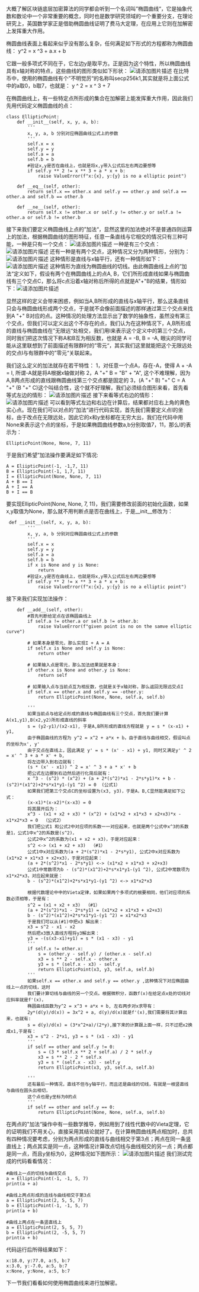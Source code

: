 大概了解区块链底层加密算法的同学都会听到一个名词叫”椭圆曲线“，它是抽象代数和数论中一个非常重要的概念，同时也是数学研究领域的一个重要分支，在理论研究上，英国数学家正是借助椭圆曲线证明了费马大定理，在应用上它则在加解密上发挥重大作用。

椭圆曲线表面上看起来似乎没有那么复杂，任何满足如下形式的方程都称为椭圆曲线：
y^2 = x ^3 + a.x + b

它跟一般多项式不同在于，它左边y是取平方。正是因为这个特性，所以椭圆曲线具有x轴对称的特点，这些曲线的图形类似如下形状：
![请添加图片描述](https://img-blog.csdnimg.cn/effae13a4be74297b2003ef64c30bcad.png?x-oss-process=image/watermark,type_d3F5LXplbmhlaQ,shadow_50,text_Q1NETiBAdHlsZXJfZG93bmxvYWQ=,size_20,color_FFFFFF,t_70,g_se,x_16)
在比特币中，使用的椭圆曲线有个”不明觉厉“的名称叫secp256k1,其实就是将上面公式中的a取0，b取7，也就是：
y ^ 2   =   x ^ 3 + 7

在椭圆曲线上，有一些特定点所形成的集合在加解密上能发挥重大作用，因此我们先用代码定义椭圆曲线的点：
```
class EllipticPoint:
    def __init__(self, x, y, a, b):
        '''
        x, y, a, b 分别对应椭圆曲线公式上的参数
        '''
        self.x = x
        self.y = y
        self.a = a
        self.b = b
        #验证x,y是否在曲线上，也就是将x,y带入公式后左右两边要想等
        if self.y ** 2 != x ** 3 + a * x + b:
            raise ValueError(f"x:{x}, y:{y} is no a elliptic point")

    def __eq__(self, other):
        return self.x == other.x and self.y == other.y and self.a == other.a and self.b == other.b
        
    def __ne__(self, other):
        return self.x != other.x or self.y != other.y or self.a != other.a or self.b != other.b
```
接下来我们要定义椭圆曲线上点的”加法“，显然这里的加法绝对不是普通四则运算上的加法，根据椭圆曲线的图形特征，任意一条直线与它相交的情况只有三种可能，一种是只有一个交点：
![请添加图片描述](https://img-blog.csdnimg.cn/9926109eefdc46c681448d7bad6259c3.png?x-oss-process=image/watermark,type_d3F5LXplbmhlaQ,shadow_50,text_Q1NETiBAdHlsZXJfZG93bmxvYWQ=,size_20,color_FFFFFF,t_70,g_se,x_16)
一种是有三个交点：
![请添加图片描述](https://img-blog.csdnimg.cn/d92fa1b2b14042c2851551d445429d61.png?x-oss-process=image/watermark,type_d3F5LXplbmhlaQ,shadow_50,text_Q1NETiBAdHlsZXJfZG93bmxvYWQ=,size_20,color_FFFFFF,t_70,g_se,x_16)
还有一种是有两个交点，这种情况又分为两种情形，分别为：
![请添加图片描述](https://img-blog.csdnimg.cn/0f53281395fa4db2994fd130108a13ef.png?x-oss-process=image/watermark,type_d3F5LXplbmhlaQ,shadow_50,text_Q1NETiBAdHlsZXJfZG93bmxvYWQ=,size_20,color_FFFFFF,t_70,g_se,x_16)
这种情形是直线与x轴平行，还有一种情形如下：
![请添加图片描述](https://img-blog.csdnimg.cn/be5d5e1561c14c10ab21a8db50e189e7.png?x-oss-process=image/watermark,type_d3F5LXplbmhlaQ,shadow_50,text_Q1NETiBAdHlsZXJfZG93bmxvYWQ=,size_20,color_FFFFFF,t_70,g_se,x_16)
这种情形为直线为椭圆曲线的切线。由此椭圆曲线上点的”加法“定义如下，假设有两个在椭圆曲线上的点A, B，它们所形成直线如果与椭圆曲线有三个交点C，那么将c点沿着x轴对称后所得的点就是A"+"B的结果，情形如下：![请添加图片描述](https://img-blog.csdnimg.cn/72d1f80a7c2449858d9883d3f3df5182.png?x-oss-process=image/watermark,type_d3F5LXplbmhlaQ,shadow_50,text_Q1NETiBAdHlsZXJfZG93bmxvYWQ=,size_20,color_FFFFFF,t_70,g_se,x_16)

显然这样的定义会带来困惑，例如当A,B所形成的直线与x轴平行，那么这条直线只会与椭圆曲线形成两个交点，于是就不会像前面描述的那样通过第三个交点来找到A "+" B对应的点。这种情况的处理方法显示出了数学的抽象性，虽然没有第三个交点，但我们可以定义出这个不存在的点，我们认为在这种情况下，A,B所形成的直线与椭圆曲线在”无限远“处相交，我们用I来表示这个定义中的第三个交点，同时我们把这次情况下称A和B互为相反数，也就是 A = -B, B = -A, 眼尖的同学可能从这里联想到了前面描述有限群时的”零元“，其实我们这里就能把这个无限远处的交点I与有限群中的”零元“关联起来。

我们这么定义的加法就存在若干特性：
1，对任意一个点A，存在-A，使得 A + -A = I, 所谓-A就是将A根据x轴做对称
2，A "+" B = "B" + "A", 这个不难理解，因为A,B两点形成的直线跟椭圆曲线第三个交点都是固定的
3，(A "+" B) "+" C = A "+" (B "+" C)这个叫结合性，这个就不好理解，我们必须结合图形来看，首先看等式左边的情形：
![请添加图片描述](https://img-blog.csdnimg.cn/b603062176a643c281dfd3898e9733b2.png?x-oss-process=image/watermark,type_d3F5LXplbmhlaQ,shadow_50,text_Q1NETiBAdHlsZXJfZG93bmxvYWQ=,size_20,color_FFFFFF,t_70,g_se,x_16)
接下来看等式右边的情形：![请添加图片描述](https://img-blog.csdnimg.cn/9e97e37ce64c4f67aefbe8c4539f03e8.png?x-oss-process=image/watermark,type_d3F5LXplbmhlaQ,shadow_50,text_Q1NETiBAdHlsZXJfZG93bmxvYWQ=,size_20,color_FFFFFF,t_70,g_se,x_16)
可以看到等式左边和右边在计算后，结果都对应右上角的黄色实心点。现在我们可以对点的”加法“进行代码实现，首先我们需要定义点I的坐标，由于改点在无限远处，因此它的x和y坐标都在无穷大出，我们在代码中用None来表示这个点的坐标，于是如果椭圆曲线参数a,b分别取值7，11，那么I的表示为：
```
EllipticPoint(None, None, 7, 11)
```
于是我们希望”加法操作要满足如下情况:
```
A = EliipticPoint(-1, -1,7, 11)
B = EllipticPoint(-1, 1,7, 11)
I = EllipticPoint(None, None, 7, 11)
A + B == I
A + I == A
B + I == B 
```
要实现EllipticPoint(None, None, 7, 11)，我们需要修改前面的初始化函数，如果x,y取值为None，那么就不用判断点是否在曲线上，于是__init__修改为：
```
 def __init__(self, x, y, a, b):
        '''
        x, y, a, b 分别对应椭圆曲线公式上的参数
        '''
        self.x = x
        self.y = y
        self.a = a
        self.b = b
        if x is None and y is None:
            return
        #验证x,y是否在曲线上，也就是将x,y带入公式后左右两边要想等
        if self.y ** 2 != x ** 3 + a * x + b:
            raise ValueError(f"x:{x}, y:{y} is no a elliptic point")
```
接下来我们实现加法操作：
```
    def __add__(self, other):
        #首先判断给定点在该椭圆曲线上
        if self.a != other.a or self.b != other.b:
            raise ValueError(f"given point is no on the samve elliptic curve")

        # 如果本身是零元，那么实现I + A = A
        if self.x is None and self.y is None:
            return other

        # 如果输入点是零元，那么加法结果就是本身：
        if other.x is None and other.y is None:
            return self

        # 如果输入点与当前点互为相反数，也就是关于x轴对称，那么返回无限远交点I
        if self.x == other.x and self.y == -other.y:
            return EllipticPoint(None, None, self.a, self.b)

        '''
        如果当前点与给定点形成的直线与椭圆曲线有三个交点，首先我们要计算A(x1,y1),B(x2,y2)所形成直线的斜率
        s = (y2-y1)/(x2-x1), 于是A,B所形成的直线方程就是 y = s * (x-x1) + y1,
        由于椭圆曲线的方程为 y^2 = x^2 + a*x + b，由于直线与曲线相交，假设叫点的坐标为x', y'
        由于交点在直线上，因此满足 y' = s * (x' - x1) + y1, 同时又满足y' ^ 2 = x' ^ 3 + a * x' + b,
        将左边带入到右边就有：
        (s * (x' - x1)) ^ 2 = x' ^ 3 + a * x' + b
        把公式左边挪到右边然后进行化简后就有：
        x ^3 - (s^2) * (x^2) + (a + 2*(s^2)*x1 - 2*s*y1)*x + b - (s^2)*(x1^2)+2*s*x1*y1-(y1 ^2) = 0  (公式1）
        如果我们把第三个交点C的坐标设置为(x3, y3)，于是A，B,C显然能满足如下公式：
        (x-x1)*(x-x2)*(x-x3) = 0
        将其展开后为：
        x^3 - (x1 + x2 + x3) * (x^2) + (x1*x2 + x1*x3 + x2+x3)*x - x1*x2*x3 = 0  （公式2）
        我们把公式1 和公式2中对应项的系数一一对应起来，也就是两个公式中x^3的系数是1，公式1中x^2的系数是(s^2)，
        公式2中x^2的系数为(x1 + x2 + x3)，于是对应起来：
        s^2 <-> (x1 + x2 + x3)  （#1）
        公式1中x对应系数为(a + 2*(s^2)*x1 - 2*s*y1), 公式2中x对应系数为(x1*x2 + x1*x3 + x2+x3)，于是对应起来：
        (a + 2*(s^2)*x1 - 2*s*y1) <-> (x1*x2 + x1*x3 + x2+x3)
        公式1中常数项为b - (s^2)*(x1^2)+2*s*x1*y1-(y1 ^2), 公式2中常数项为 x1*x2*x3，对应起来就是：
        b - (s^2)*(x1^2)+2*s*x1*y1-(y1 ^2) <-> x1*x2*x3
        
        根据代数理论中中的Vieta定律，如果如果两个多项式的根要相同，他们对应项的系数必须相等，于是有：
        s^2 = (x1 + x2 + x3)  （#1）
        (a + 2*(s^2)*x1 - 2*s*y1) = (x1*x2 + x1*x3 + x2+x3)
        b - (s^2)*(x1^2)+2*s*x1*y1-(y1 ^2) = x1*x2*x3
        于是我们可以从(#1)中把x3 解出来：
        x3 = s^2 - x1 - x2 
        然后把x3放入直线方程将y3解出来：
        y3 = -(s(x3-x1)+y1) = s * (x1 - x3) - y1
        '''
        if self.x != other.x:
            s = (other.y - self.y) / (other.x - self.x)
            x3 = s ** 2 - self.x - other.x
            y3 = s * (self.x - x3) - self.y
            return EllipticPoint(x3, y3, self.a, self.b)
        '''
        如果self.x == other.x and self.y == other.y ,这种情况下对应椭圆曲线上一点的切线，这时
        我们要计算切线与曲线的另一个交点。根据微积分，函数f(x)在给定点x处的切线对应斜率就是f'(x)，
        椭圆曲线函数为y^2 = x^3 + a*x + b, 左右两步对x求导有：
        2y*(d(y)/d(x)) = 3x^2 + a, d(y)/d(x)就是f'(x),我们需要将其计算出来，也就有:
        s = d(y)/d(x) = (3*x^2+a)/(2*y),接下来的计算跟上面一样，只不过把x2换成x1,于是有：
        x3 = s^2 - 2*x1, y3 = s * (x1 - x3) - y1
        '''
        if self == other and self.y != 0:
            s = (3 * self.x ** 2 + self.a) / 2 * self.y
            x3 = s ** 2 - 2 * self.x
            y3 = s * (self.x - x3) - self.y
            return EllipticPoint(x3, y3, self.a, self.b)

        '''
        还有最后一种情况，直线不但与y轴平行，而且还是曲线的切线，有就是一根竖直线与曲线在圆头出相切，
        这个点也是y坐标为0的点
        '''
        if self == other and self.y == 0:
            return EllipticPoint(None, None, self.a, self.b)
```
在两点的"加法“操作中有一些数学推导，例如用到了线性代数中的Vieta定理，它的证明我们不用关心，直接采用其结论就好了。在计算椭圆曲线两点相加时，总共有四种情况要考虑，分别为两点形成的直线与曲线相交于第3点；两点在同一条竖直线上；两点其实是同一点，这种情况计算改点切线与曲线相交的另一点；两点都是同一点，而且y坐标为0，这种情况如下图所示：
![请添加图片描述](https://img-blog.csdnimg.cn/c237e7f675b74533a339fe27febc2d67.png?x-oss-process=image/watermark,type_d3F5LXplbmhlaQ,shadow_50,text_Q1NETiBAdHlsZXJfZG93bmxvYWQ=,size_20,color_FFFFFF,t_70,g_se,x_16)
我们测试完成的代码看看情况：
```
#曲线上一点的切线与曲线交点
a = EllipticPoint(-1, -1, 5, 7)
print(a + a)

#曲线上两点形成的连线与曲线相交于第3点
a = EllipticPoint(2, 5, 5, 7)
b = EllipticPoint(-1, -1, 5, 7)
print(a + b)

#曲线上两点在一条竖直线上
a = EllipticPoint(2, 5, 5, 7)
b = EllipticPoint(2, -5, 5, 7)
print(a + b)
```
代码运行后所得结果如下：
```
x:18.0, y:77.0, a:5, b:7
x:3.0, y:-7.0, a:5, b:7
x:None, y:None, a:5, b:7
```
下一节我们看看如何使用椭圆曲线来进行加解密。
